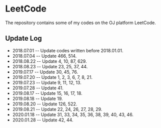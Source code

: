 # LeetCode

The repository contains some of my codes on the OJ platform LeetCode.

## Update Log

+ 2018.07.01 -- Update codes written before 2018.01.01.
+ 2018.07.04 -- Update 466, 514.
+ 2018.08.22 -- Update 4, 10, 87, 629.
+ 2018.08.23 -- Update 23, 25, 37, 44.
+ 2019.07.17 -- Update 30, 45, 76.
+ 2019.07.20 -- Update 1, 2, 3, 6, 7, 8, 21.
+ 2019.07.23 -- Update 9, 11, 12, 13.
+ 2019.07.28 -- Update 41.
+ 2019.08.17 -- Update 15, 16, 17, 18.
+ 2019.08.18 -- Update 19.
+ 2019.08.20 -- Update 126, 522.
+ 2019.08.21 -- Update 22, 24, 26, 27, 28, 29.
+ 2020.01.18 -- Update 31, 33, 34, 35, 36, 38, 39, 40, 43, 46.
+ 2020.01.28 -- Update 42, 44.